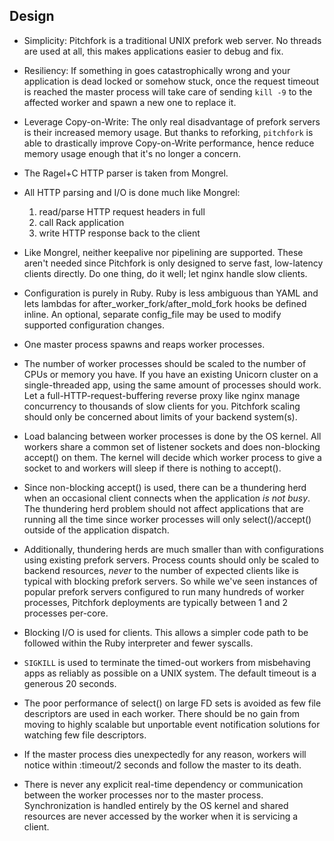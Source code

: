 ## Design

* Simplicity: Pitchfork is a traditional UNIX prefork web server.
  No threads are used at all, this makes applications easier to debug
  and fix.
  
* Resiliency: If something in goes catastrophically wrong and your application
  is dead locked or somehow stuck, once the request timeout is reached the master
  process will take care of sending `kill -9` to the affected worker and
  spawn a new one to replace it.

* Leverage Copy-on-Write: The only real disadvantage of prefork servers is
  their increased memory usage. But thanks to reforking, `pitchfork` is able
  to drastically improve Copy-on-Write performance, hence reduce memory usage
  enough that it's no longer a concern.

* The Ragel+C HTTP parser is taken from Mongrel.

* All HTTP parsing and I/O is done much like Mongrel:
    1. read/parse HTTP request headers in full
    2. call Rack application
    3. write HTTP response back to the client

* Like Mongrel, neither keepalive nor pipelining are supported.
  These aren't needed since Pitchfork is only designed to serve
  fast, low-latency clients directly.  Do one thing, do it well;
  let nginx handle slow clients.

* Configuration is purely in Ruby. Ruby is less
  ambiguous than YAML and lets lambdas for
  after_worker_fork/after_mold_fork hooks be defined inline. An
  optional, separate config_file may be used to modify supported
  configuration changes.

* One master process spawns and reaps worker processes.

* The number of worker processes should be scaled to the number of
  CPUs or memory you have. If you have an existing
  Unicorn cluster on a single-threaded app, using the same amount of
  processes should work. Let a full-HTTP-request-buffering reverse
  proxy like nginx manage concurrency to thousands of slow clients for
  you. Pitchfork scaling should only be concerned about limits of your
  backend system(s).

* Load balancing between worker processes is done by the OS kernel.
  All workers share a common set of listener sockets and does
  non-blocking accept() on them.  The kernel will decide which worker
  process to give a socket to and workers will sleep if there is
  nothing to accept().

* Since non-blocking accept() is used, there can be a thundering
  herd when an occasional client connects when the application
  *is not busy*.  The thundering herd problem should not affect
  applications that are running all the time since worker processes
  will only select()/accept() outside of the application dispatch.

* Additionally, thundering herds are much smaller than with
  configurations using existing prefork servers.  Process counts should
  only be scaled to backend resources, _never_ to the number of expected
  clients like is typical with blocking prefork servers.  So while we've
  seen instances of popular prefork servers configured to run many
  hundreds of worker processes, Pitchfork deployments are typically between
  1 and 2 processes per-core.

* Blocking I/O is used for clients. This allows a simpler code path
  to be followed within the Ruby interpreter and fewer syscalls.

* `SIGKILL` is used to terminate the timed-out workers from misbehaving apps
  as reliably as possible on a UNIX system. The default timeout is a
  generous 20 seconds.

* The poor performance of select() on large FD sets is avoided
  as few file descriptors are used in each worker.
  There should be no gain from moving to highly scalable but
  unportable event notification solutions for watching few
  file descriptors.

* If the master process dies unexpectedly for any reason,
  workers will notice within :timeout/2 seconds and follow
  the master to its death.

* There is never any explicit real-time dependency or communication
  between the worker processes nor to the master process.
  Synchronization is handled entirely by the OS kernel and shared
  resources are never accessed by the worker when it is servicing
  a client.
